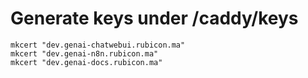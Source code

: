 # Generate keys under /caddy/keys
    mkcert "dev.genai-chatwebui.rubicon.ma"
    mkcert "dev.genai-n8n.rubicon.ma"
    mkcert "dev.genai-docs.rubicon.ma"